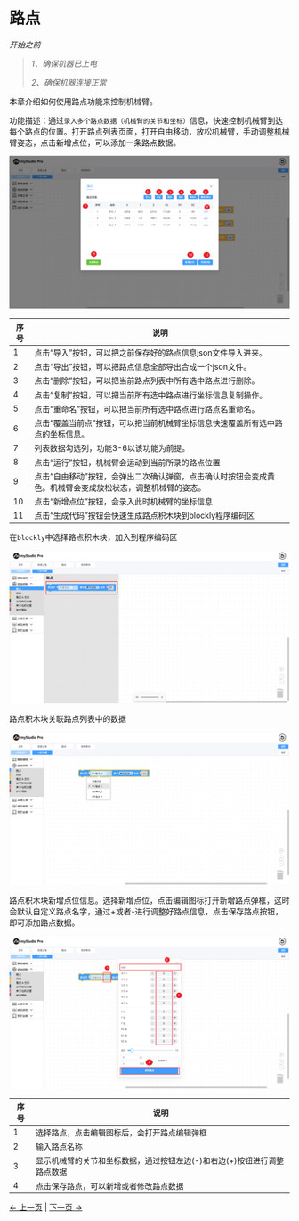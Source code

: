 # 路点

*开始之前*

> *1、确保机器已上电*
>
> *2、确保机器连接正常*

本章介绍如何使用路点功能来控制机械臂。

功能描述：通过`录入多个路点数据（机械臂的关节和坐标）`信息，快速控制机械臂到达每个路点的位置。打开路点列表页面，打开自由移动，放松机械臂，手动调整机械臂姿态，点击新增点位，可以添加一条路点数据。

<img src="../../../../resources/3-FunctionsAndApplications/5.myBlockly/blockly/waypoint2.png" />

| 序号 | 说明                                                         |
| ---- | ------------------------------------------------------------ |
| 1    | 点击“导入”按钮，可以把之前保存好的路点信息json文件导入进来。 |
| 2    | 点击“导出”按钮，可以把路点信息全部导出合成一个json文件。     |
| 3    | 点击“删除”按钮，可以把当前路点列表中所有选中路点进行删除。   |
| 4    | 点击“复制”按钮，可以把当前所有选中路点进行坐标信息复制操作。 |
| 5    | 点击“重命名”按钮，可以把当前所有选中路点进行路点名重命名。   |
| 6    | 点击“覆盖当前点”按钮，可以把当前机械臂坐标信息快速覆盖所有选中路点的坐标信息。 |
| 7    | 列表数据勾选列，功能3-6以该功能为前提。                      |
| 8    | 点击“运行”按钮，机械臂会运动到当前所录的路点位置             |
| 9    | 点击“自由移动”按钮，会弹出二次确认弹窗，点击确认时按钮会变成黄色。机械臂会变成放松状态，调整机械臂的姿态。 |
| 10   | 点击“新增点位”按钮，会录入此时机械臂的坐标信息               |
| 11   | 点击“生成代码”按钮会快速生成路点积木块到blockly程序编码区    |

在`blockly`中选择路点积木块，加入到程序编码区

<img src="../../../../resources/3-FunctionsAndApplications/5.myBlockly/blockly/waypoint1.png" />

路点积木块关联路点列表中的数据

<img src="../../../../resources/3-FunctionsAndApplications/5.myBlockly/blockly/waypoint3.png" />

路点积木块新增点位信息。选择新增点位，点击编辑图标打开新增路点弹框，这时会默认自定义路点名字，通过+或者-进行调整好路点信息，点击保存路点按钮，即可添加路点数据。

<img src="../../../../resources/3-FunctionsAndApplications/5.myBlockly/blockly/waypoint5.png" />

| 序号 | 说明                                                         |
| ---- | ------------------------------------------------------------ |
| 1    | 选择路点，点击编辑图标后，会打开路点编辑弹框                 |
| 2    | 输入路点名称                                                 |
| 3    | 显示机械臂的关节和坐标数据，通过按钮左边(-)和右边(+)按钮进行调整路点数据 |
| 4    | 点击保存路点，可以新增或者修改路点数据                       |

[← 上一页](./5.1.5.8-program.md) | [下一页 →](./5.1.5.10-gripperUse.md)
